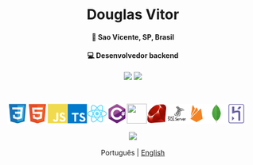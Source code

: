 <div align="center">
  <h1 align="center">Douglas Vitor</h1>

  #### :pushpin: Sao Vicente, SP, Brasil
  #### 💻 Desenvolvedor backend

  <img height="180em" src="https://github-readme-stats.vercel.app/api/top-langs/?username=doug-vitor&layout=compact&theme=dark&show_icons=true"/>
  <img height="180em" src="https://github-readme-stats.vercel.app/api?username=doug-vitor&theme=dark&show_icons=true"/>
  
  &nbsp;
  <div style="display: flex">
    <img height="40" width="40" src="https://github.com/devicons/devicon/blob/master/icons/css3/css3-original.svg" />
    <img height="40" width="40" src="https://github.com/devicons/devicon/blob/master/icons/html5/html5-original.svg" />
    <img height="40" width="40" src="https://raw.githubusercontent.com/devicons/devicon/master/icons/javascript/javascript-plain.svg" />
    <img height="40" width="40" src="https://raw.githubusercontent.com/devicons/devicon/master/icons/typescript/typescript-plain.svg" />
    <img height="40" width="40" src="https://raw.githubusercontent.com/devicons/devicon/master/icons/react/react-original.svg" />
    <img height="40" width="40" src="https://github.com/devicons/devicon/blob/master/icons/csharp/csharp-original.svg" />
    <img height="40" width="40" src="https://cdn.jsdelivr.net/gh/devicons/devicon/icons/nodejs/nodejs-original.svg" />
    <img height="40" width="40" src="https://github.com/devicons/devicon/blob/master/icons/ruby/ruby-original.svg" />
    <img height="40" width="40" src="https://github.com/devicons/devicon/blob/master/icons/microsoftsqlserver/microsoftsqlserver-plain-wordmark.svg" />
    <img height="40" width="40" src="https://github.com/devicons/devicon/blob/master/icons/firebase/firebase-plain.svg" />
    <img height="40" width="40" src="https://github.com/devicons/devicon/blob/master/icons/mongodb/mongodb-original.svg" />
    <img height="40" width="40" src="https://github.com/devicons/devicon/blob/master/icons/heroku/heroku-original.svg" />
  </div>

  <br />
  <a href="https://www.linkedin.com/in/douglasvitor-dev/">
    <img src="https://img.shields.io/badge/-LinkedIn-%230077B5?style=for-the-badge&logo=linkedin&logoColor=white" />
  </a>

  Português | <a href="https://github.com/doug-vitor">English</a>
</div>
